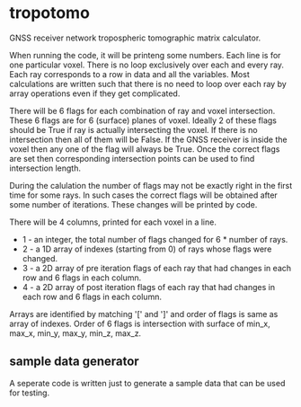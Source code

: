 # tropotomo
GNSS receiver network tropospheric tomographic matrix calculator.


When running the code, it will be printeng some numbers. Each line is for one particular voxel. There is no loop exclusively over each and every ray. Each ray corresponds to a row in data and all the variables. Most calculations are written such that there is no need to loop over each ray by array operations even if they get complicated.

There will be 6 flags for each combination of ray and voxel intersection. These 6 flags are for 6 (surface) planes of voxel. Ideally 2 of these flags should be True if ray is actually intersecting the voxel. If there is no intersection then all of them will be False. If the GNSS receiver is inside the voxel then any one of the flag will always be True. Once the correct flags are set then corresponding intersection points can be used to find intersection length.

During the calulation the number of flags may not be exactly right in the first time for some rays. In such cases the correct flags will be obtained after some number of iterations. These changes will be printed by code.

There will be 4 columns, printed for each voxel in a line.
* 1 - an integer, the total number of flags changed for 6 * number of rays.
* 2 - a 1D array of indexes (starting from 0) of rays whose flags were changed.
* 3 - a 2D array of pre iteration flags of each ray that had changes in each row and 6 flags in each column.
* 4 - a 2D array of post iteration flags of each ray that had changes in each row and 6 flags in each column.

Arrays are identified by matching '[' and ']' and order of flags is same as array of indexes.
Order of 6 flags is intersection with surface of min_x, max_x, min_y, max_y, min_z, max_z.

## sample data generator
A seperate code is written just to generate a sample data that can be used for testing.
